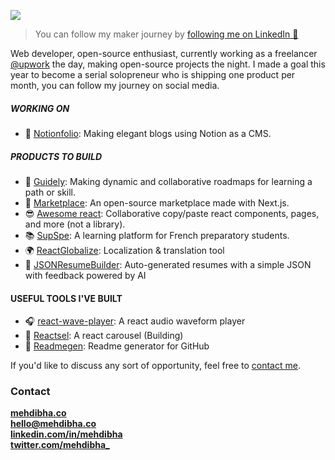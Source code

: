 [<img src="https://www.notionfol.io/images/screenshots/screenshot01.png">](https://notionfol.io)

> You can follow my maker journey by [following me on LinkedIn 💌](https://www.linkedin.com/in/mehdibha)

Web developer, open-source enthusiast, currently working as a freelancer <a href="https://www.upwork.com/freelancers/~01bf255619b222c4d2">@upwork</a> the day, making open-source projects the night.
I made a goal this year to become a serial solopreneur who is shipping one product per month, you can follow my journey on social media.

##### WORKING ON
- 📖 [Notionfolio](https://notionfol.io): Making elegant blogs using Notion as a CMS.

##### PRODUCTS TO BUILD
- 🚀 [Guidely](https://notionfol.io/projects/guidely): Making dynamic and collaborative roadmaps for learning a path or skill.
- 🛒 [Marketplace](https://notionfol.io/projects/guidely): An open-source marketplace made with Next.js.
- 😎 [Awesome react](https://notionfol.io/projects/guidely): Collaborative copy/paste react components, pages, and more (not a library).
- 📚 [SupSpe](https://notionfol.io/projects/guidely): A learning platform for French preparatory students.
- 🌍 [ReactGlobalize](https://notionfol.io/projects/guidely): Localization & translation tool
- 📄 [JSONResumeBuilder](https://notionfol.io/projects/reactsel): Auto-generated resumes with a simple JSON with feedback powered by AI

#### USEFUL TOOLS I'VE BUILT
- 🎧 [react-wave-player](https://github.com/mehdibha/react-wave-player): A react audio waveform player
- 🎠 [Reactsel](https://notionfol.io/projects/reactsel): A react carousel (Building)
- 📜 [Readmegen](https://notionfol.io/projects/reactsel): Readme generator for GitHub

If you'd like to discuss any sort of opportunity, feel free to [contact me](mailto:hello@mehdibha.co).

### Contact
**<a href="https://www.mehdibha.com">mehdibha.co</a>**
<br/>
**hello@mehdibha.co**
<br/>
**<a href="https://www.linkedin.com/in/mehdibha/">linkedin.com/in/mehdibha</a>**
<br/>
**<a href="https://twitter.com/mehdibha_">twitter.com/mehdibha_</a>**
